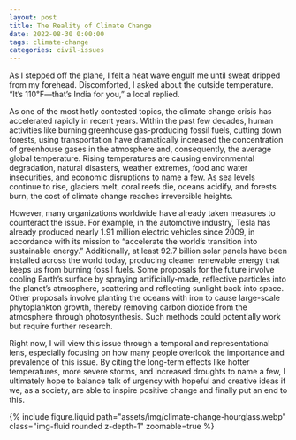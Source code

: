 ```yaml
---
layout: post
title: The Reality of Climate Change
date: 2022-08-30 0:00:00
tags: climate-change
categories: civil-issues
---
```


As I stepped off the plane, I felt a heat wave engulf me until sweat dripped from my forehead. Discomforted, I asked about the outside temperature. “It’s 110℉—that’s India for you,” a local replied.

As one of the most hotly contested topics, the climate change crisis has accelerated rapidly in recent years. Within the past few decades, human activities like burning greenhouse gas-producing fossil fuels, cutting down forests, using transportation have dramatically increased the concentration of greenhouse gases in the atmosphere and, consequently, the average global temperature. Rising temperatures are causing environmental degradation, natural disasters, weather extremes, food and water insecurities, and economic disruptions to name a few. As sea levels continue to rise, glaciers melt, coral reefs die, oceans acidify, and forests burn, the cost of climate change reaches irreversible heights.

However, many organizations worldwide have already taken measures to counteract the issue. For example, in the automotive industry, Tesla has already produced nearly 1.91 million electric vehicles since 2009, in accordance with its mission to “accelerate the world’s transition into sustainable energy.” Additionally, at least 92.7 billion solar panels have been installed across the world today, producing cleaner renewable energy that keeps us from burning fossil fuels. Some proposals for the future involve cooling Earth’s surface by spraying artificially-made, reflective particles into the planet’s atmosphere, scattering and reflecting sunlight back into space. Other proposals involve planting the oceans with iron to cause large-scale phytoplankton growth, thereby removing carbon dioxide from the atmosphere through photosynthesis. Such methods could potentially work but require further research.

Right now, I will view this issue through a temporal and representational lens, especially focusing on how many people overlook the importance and prevalence of this issue. By citing the long-term effects like hotter temperatures, more severe storms, and increased droughts to name a few, I ultimately hope to balance talk of urgency with hopeful and creative ideas if we, as a society, are able to inspire positive change and finally put an end to this.

<div class="row mt-3">
    <div class="col-sm mt-3 mt-md-0">
        {% include figure.liquid path="assets/img/climate-change-hourglass.webp" class="img-fluid rounded z-depth-1" zoomable=true %}
    </div>
</div>
